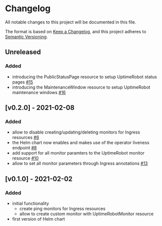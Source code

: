 # Changelog

All notable changes to this project will be documented in this file.

The format is based on [Keep a Changelog](https://keepachangelog.com/en/1.0.0/),
and this project adheres to [Semantic Versioning](https://semver.org/spec/v2.0.0.html).

## Unreleased

### Added

- introducing the PublicStatusPage resource to setup UptimeRobot status pages [#15](https://github.com/brennerm/uptimerobot-operator/pull/15)
- introducing the MaintenanceWindow resource to setup UptimeRobot maintenance windows [#16](https://github.com/brennerm/uptimerobot-operator/pull/16)

## [v0.2.0] - 2021-02-08

### Added

- allow to disable creating/updating/deleting monitors for Ingress resources [#6](https://github.com/brennerm/uptimerobot-operator/pull/6)
- the Helm chart now enables and makes use of the operator liveness endpoint [#8](https://github.com/brennerm/uptimerobot-operator/pull/8)
- add support for all monitor paramters to the UptimeRobot monitor resource [#10](https://github.com/brennerm/uptimerobot-operator/pull/10)
- allow to set all monitor parameters through Ingress annotations [#13](https://github.com/brennerm/uptimerobot-operator/pull/13)

## [v0.1.0] - 2021-02-02

### Added

- initial functionality
  - create ping monitors for Ingress resources
  - allow to create custom monitor with UptimeRobotMonitor resource
- first version of Helm chart
